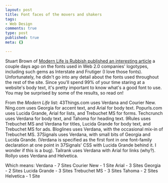 ```yaml
--- 
layout: post
title: Font faces of the movers and shakers
tags: 
- Web Design
comments: true
type: post
published: true
meta: {}

---
```

Stuart Brown of <a href="http://www.modernlifeisrubbish.co.uk/article/great-fonts-for-web-2.0">Modern Life is Rubbish published an interesting article</a> a couple days ago on the fonts used in Web 2.0 companies' logotypes, including such gems as Interstate and Frutiger (I love those fonts). Unfortunately, he didn't go into any detail about the fonts used throughout the rest of the site. Since you'll spend 99% of your time staring at a website's body text, it's pretty important to know what's a good font to use. You may be surprised by some of the results, so read on!

  From the <em>Modern Life</em> list:
  43Things.com uses Verdana and Courier New.
  Ning.com uses Georgia for accent text, and Arial for body text.
  Popurls.com uses Lucida Grande, Arial for lists, and Trebuchet MS for forms.
  Techcrunch uses Verdana for body text, and Tahoma for heading text.
  9Rules uses Trebuchet MS and Verdana for titles, Lucida Grande for body text, and Trebuchet MS for ads.
  Bloglines uses Verdana, with the occasional mix-in of Trebuchet MS.
  37Signals uses Verdana, with small bits of Georgia and Lucida Grande. (Verdana is specified as the first font in one font-family declaration at one point in 37Signals' CSS with Lucida Grande behind it. I wonder if this is a bug).
  Tailrank uses Verdana with Arial for links (why?).
  Rollyo uses Verdana and Helvetica.

  Which means:
  Verdana - 7 Sites
  Courier New - 1 Site
  Arial - 3 Sites
  Georgia - 2 Sites
  Lucida Grande - 3 Sites
  Trebuchet MS - 3 Sites
  Tahoma - 2 Sites
  Helvetica - 1 Site
